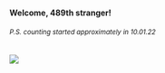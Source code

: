 #### Welcome, 489th stranger!

###### <sup>P.S. counting started approximately in 10.01.22</sup>

<img src="https://kraftwerk28.pp.ua/vcnt.png"></img>
